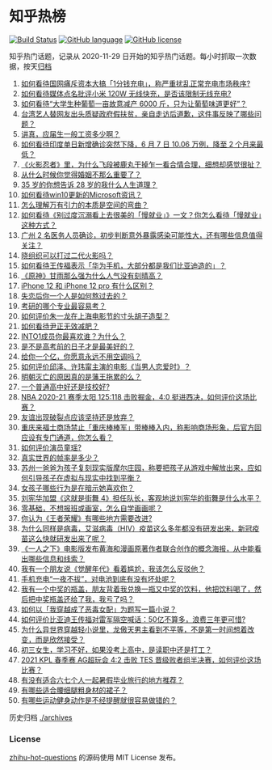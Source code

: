 # 知乎热榜
[![Build Status](https://github.com/ToWeLong/zhihu-hot-questions/workflows/CI/badge.svg)](https://github.com/ToWeLong/zhihu-hot-questions/actions)
[![GitHub language](https://img.shields.io/badge/language-golang-orange.svg)](https://golang.org/)
[![GitHub license](https://img.shields.io/github/license/ToWeLong/zhihu-hot-questions)](https://github.com/ToWeLong/zhihu-hot-questions/blob/main/LICENSE)

知乎热门话题，记录从 2020-11-29 日开始的知乎热门话题。每小时抓取一次数据，按天[归档](./archives)

<!-- BEGIN -->

1. [如何看待国网痛斥资本大搞「1分钱充电」，称严重扰乱正常充电市场秩序?](https://www.zhihu.com/question/464766118)
1. [如何看待媒体点名批评小米 120W 无线快充，是否该限制无线充电?](https://www.zhihu.com/question/464750035)
1. [如何看待“大学生种葡萄一亩故意减产 6000 斤，只为让葡萄味道更好”？](https://www.zhihu.com/question/464455061)
1. [台湾艺人替网友出头质疑政府假扶贫，亲自走访后道歉，这件事反映了哪些问题？](https://www.zhihu.com/question/464604915)
1. [讲真，应届生一般工资多少啊？](https://www.zhihu.com/question/58570383)
1. [如何看待印度单日新增确诊突然下降，6 月 7 日 10.06 万例，降至 2 个月来最低？](https://www.zhihu.com/question/464053148)
1. [《火影忍者》里，为什么飞段被鹿丸干掉乍一看合情合理，细想却感觉很扯？](https://www.zhihu.com/question/459621987)
1. [从什么时候你觉得婚姻不那么重要了？](https://www.zhihu.com/question/454383382)
1. [35 岁的你想告诉 28 岁的我什么人生道理？](https://www.zhihu.com/question/345832687)
1. [如何看待win10更新的Microsoft资讯？](https://www.zhihu.com/question/464120290)
1. [怎么理解万有引力的本质是空间的弯曲？](https://www.zhihu.com/question/330796123)
1. [如何看待《别过度沉溺看上去很美的「慢就业」》一文？你怎么看待「慢就业」这种方式？](https://www.zhihu.com/question/464448399)
1. [广州 2 名医务人员确诊，初步判断意外暴露感染可能性大，还有哪些信息值得关注？](https://www.zhihu.com/question/464902327)
1. [晓组织可以打过二代火影吗？](https://www.zhihu.com/question/462986796)
1. [如何看待王传福表示「华为手机，大部分都是我们比亚迪造的」？](https://www.zhihu.com/question/464283085)
1. [《原神》甘雨那么强为什么人气没有刻晴高？](https://www.zhihu.com/question/464391717)
1. [iPhone 12 和 iPhone 12 pro 有什么区别？](https://www.zhihu.com/question/425539076)
1. [失恋后你一个人是如何熬过去的？](https://www.zhihu.com/question/337271526)
1. [考研的哪个专业最容易考？](https://www.zhihu.com/question/322507815)
1. [如何评价朱一龙在上海电影节的寸头胡子造型？](https://www.zhihu.com/question/464613394)
1. [如何看待尹正无效减肥？](https://www.zhihu.com/question/464743137)
1. [INTO1成员你最喜欢谁？为什么？](https://www.zhihu.com/question/459155590)
1. [是不是高考前的日子才是最美好的？](https://www.zhihu.com/question/463570391)
1. [给你一个亿，你愿意永远不用空调吗？](https://www.zhihu.com/question/461752259)
1. [如何评价邱泽、许玮甯主演的电影《当男人恋爱时》？](https://www.zhihu.com/question/461879258)
1. [明朝灭亡的原因真的是藩王拖累的么？](https://www.zhihu.com/question/458323327)
1. [一个普通高中好还是技校好?](https://www.zhihu.com/question/463491459)
1. [NBA 2020-21 赛季太阳 125:118 击败掘金，4:0 挺进西决，如何评价这场比赛？](https://www.zhihu.com/question/464894466)
1. [友谊出现破裂点应该坚持还是放弃？](https://www.zhihu.com/question/462488888)
1. [重庆来福士商场禁止「重庆棒棒军」带棒棒入内，称影响商场形象，后官方回应设有专门通道，你怎么看？](https://www.zhihu.com/question/464277644)
1. [如何评价演员童瑶?](https://www.zhihu.com/question/374564039)
1. [真实世界的帧率是多少？](https://www.zhihu.com/question/463432278)
1. [苏州一爸爸为孩子复刻现实版摩尔庄园，称要把孩子从游戏中解放出来，应如何引导孩子在虚拟与现实中找到平衡？](https://www.zhihu.com/question/464491170)
1. [女孩子哪些行为是在暗示她喜欢你？](https://www.zhihu.com/question/457449556)
1. [刘宪华加盟《这就是街舞 4》担任队长，客观地说刘宪华的街舞是什么水平？](https://www.zhihu.com/question/464486529)
1. [零基础，不想报班或画室，怎么自学画画呢？](https://www.zhihu.com/question/22053236)
1. [你认为《王者荣耀》有哪些地方需要改进?](https://www.zhihu.com/question/458625117)
1. [为什么同样是病毒，艾滋病毒（HIV）疫苗这么多年都没有研发出来，新冠疫苗这么快就研发出来了呢？](https://www.zhihu.com/question/464293186)
1. [《一人之下》电影版发布黄海和漫画原著作者联合创作的概念海报，从中能看出哪些信息和线索？](https://www.zhihu.com/question/464799145)
1. [我有一个朋友说《觉醒年代》看着尴尬，我该怎么反驳他？](https://www.zhihu.com/question/451585351)
1. [手机充电“一夜不拔”，对电池到底有没有坏处呢？](https://www.zhihu.com/question/351666337)
1. [我有一个中奖的瓶盖，朋友背着我兑换一瓶又中奖的饮料，他把饮料喝了，然后把中奖瓶盖还给了我，我亏了吗？](https://www.zhihu.com/question/459981000)
1. [如何以「我穿越成了恶毒女配」为题写一篇小说？](https://www.zhihu.com/question/434090318)
1. [如何评价比亚迪王传福对雷军隔空喊话：50亿不算多，浪费三年更可惜?](https://www.zhihu.com/question/464298292)
1. [为什么异世界穿越轻小说里，龙傲天男主看到不平等，不是第一时间想着改变，而是欣然接受？](https://www.zhihu.com/question/464353705)
1. [初三女生，学习不好，如果没考上高中，是读职中还是打工？](https://www.zhihu.com/question/458989163)
1. [2021 KPL 春季赛 AG超玩会 4:2 击败 TES 晋级败者组半决赛，如何评价这场比赛？](https://www.zhihu.com/question/464861706)
1. [有没有适合六七个人一起暑假毕业旅行的地方推荐？](https://www.zhihu.com/question/460217937)
1. [有哪些适合腰细腿粗身材的裙子？](https://www.zhihu.com/question/451854465)
1. [有哪些运动健身动作是不经提醒就很容易做错的？](https://www.zhihu.com/question/270921440)

<!-- END -->

历史归档 [./archives](./archives)


### License
[zhihu-hot-questions](https://github.com/towelong/zhihu-hot-questions) 的源码使用 MIT License 发布。